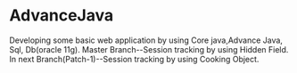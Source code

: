 # AdvanceJava
Developing some basic web application by using Core java,Advance Java, Sql, Db(oracle 11g).
                    Master Branch--Session tracking by using Hidden Field.
                                    In next Branch(Patch-1)--Session tracking by using Cooking Object.
 
